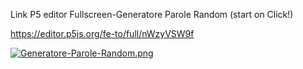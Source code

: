 Link P5 editor Fullscreen-Generatore Parole Random (start on Click!)

https://editor.p5js.org/fe-to/full/nWzyVSW9f

[![Generatore-Parole-Random.png](https://i.postimg.cc/tCZ2k1Bc/Generatore-Parole-Random.png)](https://postimg.cc/D8hryzkQ)
